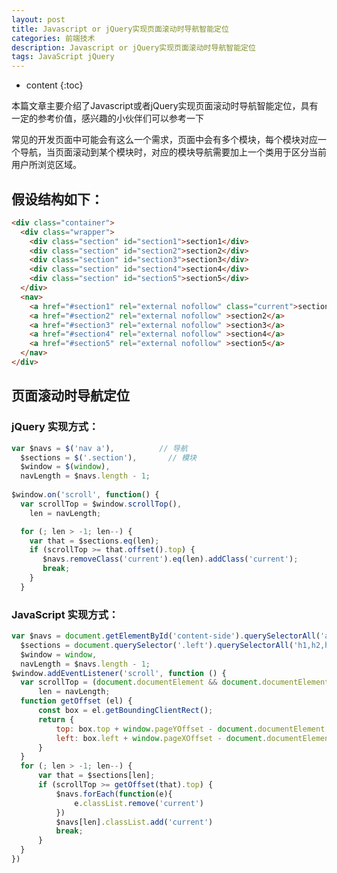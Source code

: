 ```yaml
---
layout: post
title: Javascript or jQuery实现页面滚动时导航智能定位
categories: 前端技术
description: Javascript or jQuery实现页面滚动时导航智能定位
tags: JavaScript jQuery
---
```

* content
{:toc}
<div class="postImg" style="background-image:url(https://likonion-1254082995.cos.ap-chengdu.myqcloud.com/media/20160628110530781.jpg)"></div>
本篇文章主要介绍了Javascript或者jQuery实现页面滚动时导航智能定位，具有一定的参考价值，感兴趣的小伙伴们可以参考一下

常见的开发页面中可能会有这么一个需求，页面中会有多个模块，每个模块对应一个导航，当页面滚动到某个模块时，对应的模块导航需要加上一个类用于区分当前用户所浏览区域。





## 假设结构如下：

```html
<div class="container">
  <div class="wrapper">
    <div class="section" id="section1">section1</div>
    <div class="section" id="section2">section2</div>
    <div class="section" id="section3">section3</div>
    <div class="section" id="section4">section4</div>
    <div class="section" id="section5">section5</div>
  </div>
  <nav>
    <a href="#section1" rel="external nofollow" class="current">section1</a>
    <a href="#section2" rel="external nofollow" >section2</a>
    <a href="#section3" rel="external nofollow" >section3</a>
    <a href="#section4" rel="external nofollow" >section4</a>
    <a href="#section5" rel="external nofollow" >section5</a>
  </nav>
</div>
```

## 页面滚动时导航定位

### jQuery 实现方式：

```js
var $navs = $('nav a'),          // 导航
  $sections = $('.section'),       // 模块
  $window = $(window),
  navLength = $navs.length - 1;
  
$window.on('scroll', function() {
  var scrollTop = $window.scrollTop(),
    len = navLength;

  for (; len > -1; len--) {
    var that = $sections.eq(len);
    if (scrollTop >= that.offset().top) {
       $navs.removeClass('current').eq(len).addClass('current');
       break;
    }
  }
  ```
  
###   JavaScript 实现方式：
  
  ```js
  var $navs = document.getElementById('content-side').querySelectorAll('a'),          // 导航
    $sections = document.querySelector('.left').querySelectorAll('h1,h2,h3'),       // 模块
    $window = window,
    navLength = $navs.length - 1;
$window.addEventListener('scroll', function () {
    var scrollTop = (document.documentElement && document.documentElement.scrollTop) || document.body.scrollTop,
        len = navLength;
    function getOffset (el) {
        const box = el.getBoundingClientRect();
        return {
            top: box.top + window.pageYOffset - document.documentElement.clientTop,
            left: box.left + window.pageXOffset - document.documentElement.clientLeft
        }
    }
    for (; len > -1; len--) {
        var that = $sections[len];
        if (scrollTop >= getOffset(that).top) {
            $navs.forEach(function(e){
                e.classList.remove('current')
            })
            $navs[len].classList.add('current')
            break;
        }
    }
})
  ```
  
  


